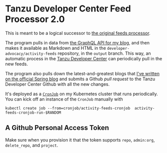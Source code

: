 # Tanzu Developer Center Feed Processor 2.0

This is meant to be a logical successor to [the original feeds processor](https://github.com/developer-advocacy/feed-processor). 

The program pulls in data from [the GraphQL API for my blog](https://api.joshlong.com/graphiql), and then makes it available as Markdown and HTML in the `developer-advocacy/activity-feeds` repository, in the `output` branch. This way, an automatic process in the [Tanzu Developer Center](https://github.com/vmware-tanzu/tanzu-dev-portal) can periodically pull in the new feeds.   

The program also pulls down the latest-and-greatest blogs that [I've written on the official Spring blog](https://spring.io/blog) and submits a Github _pull request_ to the Tanzu Developer Center Github with all the new changes. 

It's deployed as a [`CronJob`](https://kubernetes.io/docs/concepts/workloads/controllers/cron-jobs/) on my Kubernetes cluster that runs periodically. You can kick off an instance of the `CronJob` manually with 

```shell
kubectl create job --from=cronjob/activity-feeds-cronjob  activity-feeds-cronjob-run-$RANDOM
```



##  A Github Personal Access Token 

Make sure when you provision it that the token supports `repo`, `admin:org`, `delete_repo`, and `project`.

